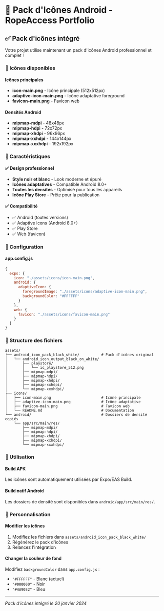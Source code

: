 # 🎨 Pack d'Icônes Android - RopeAccess Portfolio

## ✅ Pack d'icônes intégré

Votre projet utilise maintenant un pack d'icônes Android professionnel et complet !

### 📱 Icônes disponibles

#### Icônes principales
- **icon-main.png** - Icône principale (512x512px)
- **adaptive-icon-main.png** - Icône adaptative foreground
- **favicon-main.png** - Favicon web

#### Densités Android
- **mipmap-mdpi** - 48x48px
- **mipmap-hdpi** - 72x72px
- **mipmap-xhdpi** - 96x96px
- **mipmap-xxhdpi** - 144x144px
- **mipmap-xxxhdpi** - 192x192px

### 🎯 Caractéristiques

#### ✅ Design professionnel
- **Style noir et blanc** - Look moderne et épuré
- **Icônes adaptatives** - Compatible Android 8.0+
- **Toutes les densités** - Optimisé pour tous les appareils
- **Icône Play Store** - Prête pour la publication

#### ✅ Compatibilité
- ✅ Android (toutes versions)
- ✅ Adaptive Icons (Android 8.0+)
- ✅ Play Store
- ✅ Web (favicon)

### 🔧 Configuration

#### app.config.js
```javascript
{
  expo: {
    icon: "./assets/icons/icon-main.png",
    android: {
      adaptiveIcon: {
        foregroundImage: "./assets/icons/adaptive-icon-main.png",
        backgroundColor: "#FFFFFF"
      }
    },
    web: {
      favicon: "./assets/icons/favicon-main.png"
    }
  }
}
```

### 📁 Structure des fichiers

```
assets/
├── android_icon_pack_black_white/          # Pack d'icônes original
│   └── android_icon_output_black_on_white/
│       ├── playstore/
│       │   └── ic_playstore_512.png
│       ├── mipmap-mdpi/
│       ├── mipmap-hdpi/
│       ├── mipmap-xhdpi/
│       ├── mipmap-xxhdpi/
│       └── mipmap-xxxhdpi/
├── icons/
│   ├── icon-main.png                       # Icône principale
│   ├── adaptive-icon-main.png              # Icône adaptative
│   ├── favicon-main.png                    # Favicon web
│   └── README.md                           # Documentation
└── android/                                # Dossiers de densité copiés
    └── app/src/main/res/
        ├── mipmap-mdpi/
        ├── mipmap-hdpi/
        ├── mipmap-xhdpi/
        ├── mipmap-xxhdpi/
        └── mipmap-xxxhdpi/
```

### 🚀 Utilisation

#### Build APK
Les icônes sont automatiquement utilisées par Expo/EAS Build.

#### Build natif Android
Les dossiers de densité sont disponibles dans `android/app/src/main/res/`.

### 🎨 Personnalisation

#### Modifier les icônes
1. Modifiez les fichiers dans `assets/android_icon_pack_black_white/`
2. Régénérez le pack d'icônes
3. Relancez l'intégration

#### Changer la couleur de fond
Modifiez `backgroundColor` dans `app.config.js` :
- `"#FFFFFF"` - Blanc (actuel)
- `"#000000"` - Noir
- `"#4A90E2"` - Bleu

---

*Pack d'icônes intégré le 20 janvier 2024*

